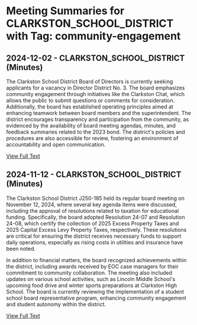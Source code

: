 # Meeting Summaries for CLARKSTON_SCHOOL_DISTRICT with Tag: community-engagement

## 2024-12-02 - CLARKSTON_SCHOOL_DISTRICT (Minutes)

The Clarkston School District Board of Directors is currently seeking applicants for a vacancy in Director District No. 3. The board emphasizes community engagement through initiatives like the Clarkston Chat, which allows the public to submit questions or comments for consideration. Additionally, the board has established operating principles aimed at enhancing teamwork between board members and the superintendent. The district encourages transparency and participation from the community, as evidenced by the availability of board meeting agendas, minutes, and feedback summaries related to the 2023 bond. The district's policies and procedures are also accessible for review, fostering an environment of accountability and open communication.

[View Full Text](https://raw.githubusercontent.com/VoronoiPerspectives/WashingtonStateSchoolBoardExplorer/refs/heads/main/data/countries/usa/states/wa/counties/asotin/school_boards/clarkston_school_district/2024/processed/2024-12-02-minutes.txt)

## 2024-11-12 - CLARKSTON_SCHOOL_DISTRICT (Minutes)

The Clarkston School District J250-185 held its regular board meeting on November 12, 2024, where several key agenda items were discussed, including the approval of resolutions related to taxation for educational funding. Specifically, the board adopted Resolution 24-07 and Resolution 24-08, which certify the collection of 2025 Excess Property Taxes and 2025 Capital Excess Levy Property Taxes, respectively. These resolutions are critical for ensuring the district receives necessary funds to support daily operations, especially as rising costs in utilities and insurance have been noted. 

In addition to financial matters, the board recognized achievements within the district, including awards received by EOC case managers for their commitment to community collaboration. The meeting also included updates on various school activities, such as Lincoln Middle School's upcoming food drive and winter sports preparations at Clarkston High School. The board is currently reviewing the implementation of a student school board representative program, enhancing community engagement and student autonomy within the district.

[View Full Text](https://raw.githubusercontent.com/VoronoiPerspectives/WashingtonStateSchoolBoardExplorer/refs/heads/main/data/countries/usa/states/wa/counties/asotin/school_boards/clarkston_school_district/2024/processed/2024-11-12-minutes.txt)

